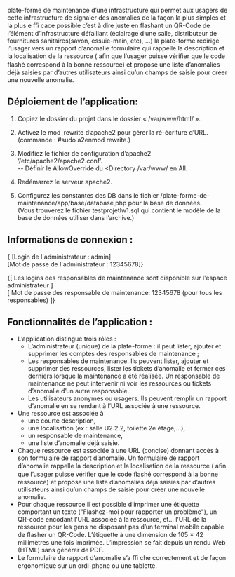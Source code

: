plate-forme de maintenance d’une infrastructure qui permet aux usagers de cette infrastructure de signaler des anomalies de la façon la plus simples et la plus e ﬃ cace possible c’est à dire juste en flashant un QR-Code de l’élément d’infrastructure défaillant (éclairage d’une salle, distributeur de fournitures sanitaires(savon, essuie-main, etc), …) la plate-forme redirige l’usager vers un rapport d’anomalie formulaire qui rappelle la description et la localisation de la ressource ( aﬁn que l’usager puisse vériﬁer que le code ﬂashé correspond à la bonne ressource) et propose une liste d’anomalies déjà saisies par d’autres utilisateurs ainsi qu’un champs de saisie pour créer une nouvelle anomalie.  
  
## Déploiement de l’application:  
  
1. Copiez le dossier du projet dans le dossier « /var/www/html/ ».  
  
2. Activez le mod_rewrite d’apache2 pour gérer la ré-écriture d’URL.  
(commande :  #sudo a2enmod rewrite.)  
  
3. Modifiez le fichier de configuration d’apache2 ‘/etc/apache2/apache2.conf’.  
-- Définir le AllowOverride du <Directory /var/www/ en All.  
  
4. Redémarrez le serveur apache2.  
  
5. Configurez les constantes des DB dans le fichier /plate-forme-de-maintenance/app/base/database,php pour la base de données.  
(Vous trouverez le fichier testprojetlw1.sql qui contient le modèle de la base de données utiliser dans l’archive.)  

## Informations de connexion :

{ [Login de l'administrateur : admin]  
[Mot de passe de l'administrateur : 12345678]}  
  
{[ Les logins des responsables de maintenance sont disponible sur l'espace administrateur ]  
[ Mot de passe des responsable de maintenance: 12345678 (pour tous les responsables) ]}  

## Fonctionnalités de l’application :  
  
* L’application distingue trois rôles :  
  * L’administrateur (unique) de la plate-forme : il peut lister, ajouter et supprimer
les comptes des responsables de maintenance ;  
  * Les responsables de maintenance. Ils peuvent lister, ajouter et supprimer des
ressources, lister les tickets d’anomalie et fermer ces derniers lorsque la
maintenance a été réalisée. Un responsable de maintenance ne peut intervenir ni
voir les ressources ou tickets d’anomalie d’un autre responsable.  
  * Les utilisateurs anonymes ou usagers. Ils peuvent remplir un rapport d’anomalie
en se rendant à l’URL associée à une ressource.  
* Une ressource est associée à  
  * une courte description,  
  * une localisation (ex : salle U2.2.2, toilette 2e étage,...),  
  * un responsable de maintenance,  
  * une liste d’anomalie déjà saisie.  
* Chaque ressource est associée à une URL (concise) donnant accès à son formulaire
de rapport d’anomalie. Un formulaire de rapport d’anomalie rappelle la description
et la localisation de la ressource ( aﬁn que l’usager puisse vériﬁer que le code ﬂashé
correspond à la bonne ressource) et propose une liste d’anomalies déjà saisies par
d’autres utilisateurs ainsi qu’un champs de saisie pour créer une nouvelle anomalie.
* Pour chaque ressource il est possible d’imprimer une étiquette comportant un texte
("Flashez-moi pour rapporter un problème"), un QR-code encodant l’URL associée à
la ressource, et... l’URL de la ressource pour les gens ne disposant pas d’un terminal
mobile capable de ﬂasher un QR-Code. L’étiquette à une dimension de 105 × 42
millimètres une fois imprimée. L’impression se fait depuis un rendu Web (HTML)
sans générer de PDF.  
* Le formulaire de rapport d’anomalie s’a ﬃ che correctement et de façon ergonomique
sur un ordi-phone ou une tablette.
